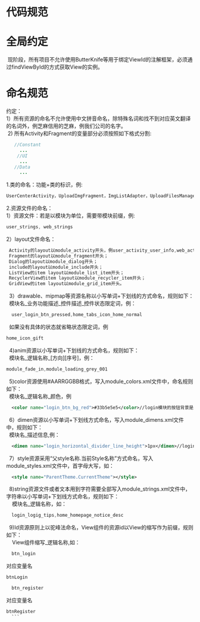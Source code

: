 # 代码规范

# 全局约定
  现阶段，所有项目不允许使用ButterKnife等用于绑定ViewId的注解框架，必须通过findViewById的方式获取View的实例。  
# 命名规范  
约定：    
  1）所有资源的命名不允许使用中文拼音命名，除特殊名词和找不到对应英文翻译的名词外，例芝麻信用的芝麻，例我们公司的名字。    
  2) 所有Activity和Fragment的变量部分必须按照如下格式分割:
  ```java
     //Constant  
       ...  
     //UI  
       ...  
     //Data   
       ... 
```
1.类的命名：功能+类的标识，例:
```java
UserCenterActivity，UploadImgFragment，ImgListAdapter，UploadFilesManager
```
2.资源文件的命名：    
  1）资源文件：若是以模块为单位，需要带模块前缀，例:
  ```java
  user_strings, web_strings
  ```
  2）layout文件命名：
  ```java
  Activity的layout以module_activity开头，例user_activity_user_info,web_activity_fab;  
  Fragment的layout以module_fragment开头；  
  Dialog的layout以module_dialog开头；  
  include的layout以module_include开头；  
  ListView的item layout以module_list_item开头；  
  RecyclerView的item layout以module_recycler_item开头；  
  GridView的item layout以module_grid_item开头。   
  ```
   3）drawable、mipmap等资源名称以小写单词+下划线的方式命名，规则如下：  
   模块名_业务功能描述_控件描述_控件状态限定词，例： 
   ```java
   user_login_btn_pressed,home_tabs_icon_home_normal 
   ```
   如果没有具体的状态就省略状态限定词，例
   ```java
   home_icon_gift  
   ```
   4)anim资源以小写单词+下划线的方式命名，规则如下：  
   模块名_逻辑名称_[方向][序号]，例：
   ```java
   module_fade_in,module_loading_grey_001  
   ```
   5)color资源使用#AARRGGBB格式，写入module_colors.xml文件中，命名规则如下：  
   模块名_逻辑名称_颜色，例  
   ```xml
   <color name="login_btn_bg_red">#33b5e5e5</color>//login模块的按钮背景是红色  
   ```
   6）dimen资源以小写单词+下划线方式命名，写入module_dimens.xml文件中，规则如下：  
   模块名_描述信息,例：  
   ```xml
   <dimen name="login_horizontal_divider_line_height">1px</dimen>//login模块的横向分割线的高度是1px
   ```
   7）style资源采用“父style名称.当前Style名称”方式命名，写入module_styles.xml文件中，首字母大写，如：  
   ```xml
   <style name="ParentTheme.CurrentTheme"></style>  
   ```
   8)string资源文件或者文本用到字符需要全部写入module_strings.xml文件中，字符串以小写单词+下划线方式命名，规则如下：  
     模块名_逻辑名称，如：  
   ```java
   login_logig_tips,home_homepage_notice_desc
   ```
   9)Id资源原则上以驼峰法命名，View组件的资源id以View的缩写作为前缀，规则如下：  
     View组件缩写_逻辑名称,如： 
   ```java
   btn_login
   ```
   对应变量名
   ```java
   btnLogin 
   ```
   ```java
   btn_register
   ```
   对应变量名
   ```java
   btnRegister  
   ```
